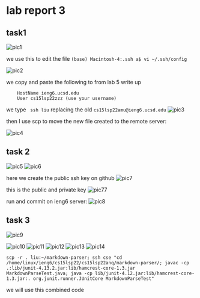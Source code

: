 # lab report 3

## task1

![pic1](https://github.com/hahacen/cse15l-lab-reports/blob/main/871652059218_.pic.jpg)


 we use this to  edit the file ```(base) Macintosh-4:.ssh a$ vi ~/.ssh/config ```

![pic2](https://github.com/hahacen/cse15l-lab-reports/blob/main/881652059443_.pic.jpg)

we copy and paste the following to from lab 5 write up
```
    HostName ieng6.ucsd.edu
    User cs15lsp22zzz (use your username)
```

we type ``` ssh liu``` replacing the old ```cs15lsp22amu@ieng6.ucsd.edu```
![pic3](https://github.com/hahacen/cse15l-lab-reports/blob/main/891652060096_.pic.jpg)

then I use scp to move the new file created to the remote server: 

![pic4](https://github.com/hahacen/cse15l-lab-reports/blob/main/901652060238_.pic.jpg)

## task 2
![pic5](https://github.com/hahacen/cse15l-lab-reports/blob/main/911652060336_.pic.jpg)
![pic6](https://github.com/hahacen/cse15l-lab-reports/blob/main/921652060424_.pic.jpg)

here we create the public ssh key on github
![pic7](https://github.com/hahacen/cse15l-lab-reports/blob/main/931652060529_.pic.jpg)

this is the public and private key
![pic77](https://github.com/hahacen/cse15l-lab-reports/blob/main/59841652063902_.pic.jpg)

run and commit on ieng6 server:
![pic8](https://github.com/hahacen/cse15l-lab-reports/blob/main/941652060866_.pic.jpg)

## task 3
![pic9](https://github.com/hahacen/cse15l-lab-reports/blob/main/951652061603_.pic.jpg)

![pic10](https://github.com/hahacen/cse15l-lab-reports/blob/main/961652061726_.pic.jpg)
![pic11](https://github.com/hahacen/cse15l-lab-reports/blob/main/971652061741_.pic.jpg)
![pic12](https://github.com/hahacen/cse15l-lab-reports/blob/main/981652061782_.pic.jpg)
![pic13](https://github.com/hahacen/cse15l-lab-reports/blob/main/991652061794_.pic.jpg)
![pic14](https://github.com/hahacen/cse15l-lab-reports/blob/main/1001652061819_.pic.jpg)

```
scp -r . liu:~/markdown-parser; ssh cse "cd /home/linux/ieng6/cs15lsp22/cs15lsp22anq/markdown-parser/; javac -cp .:lib/junit-4.13.2.jar:lib/hamcrest-core-1.3.jar MarkdownParseTest.java; java -cp lib/junit-4.12.jar:lib/hamcrest-core-1.3.jar:. org.junit.runner.JUnitCore MarkdownParseTest"
```

we will use this combined code 
